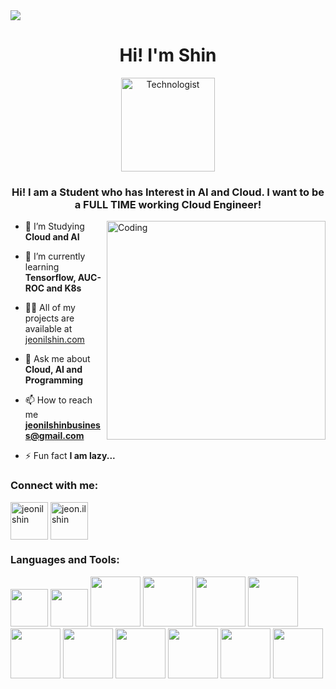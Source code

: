 <img src="https://github.com/jeonilshin/jeonilshin/assets/86287920/e719e815-f541-42d9-8bad-b26d130c9436" />

<h1 align="center">Hi! I'm Shin</h1>

<p align="center">
  <img src="https://raw.githubusercontent.com/Tarikul-Islam-Anik/Animated-Fluent-Emojis/master/Emojis/People/Technologist.png" alt="Technologist" width="150" />
</p>
<h3 align="center">Hi! I am a Student who has Interest in AI and Cloud. I want to be a FULL TIME working Cloud Engineer!</h3>
<img align="right" alt="Coding" width="350" src=https://user-images.githubusercontent.com/74038190/219923809-b86dc415-a0c2-4a38-bc88-ad6cf06395a8.gif />

- 🔭 I’m Studying **Cloud and AI**

- 🌱 I’m currently learning **Tensorflow, AUC-ROC and K8s**

- 👨‍💻 All of my projects are available at [jeonilshin.com](jeonilshin.com)

- 💬 Ask me about **Cloud, AI and Programming**

- 📫 How to reach me **jeonilshinbusiness@gmail.com**

- ⚡ Fun fact **I am lazy...**

<h3 align="left">Connect with me:</h3>
<p align="left">
<a href="https://linkedin.com/in/jeonilshin" target="blank"><img align="center" src="https://user-images.githubusercontent.com/74038190/235294012-0a55e343-37ad-4b0f-924f-c8431d9d2483.gif" alt="jeonilshin" height="60" width="60" /></a>
<a href="https://instagram.com/jeon.ilshin" target="blank"><img align="center" src="https://user-images.githubusercontent.com/74038190/235294013-a33e5c43-a01c-43f6-b44d-a406d8b4ab75.gif" alt="jeon.ilshin" height="60" width="60" /></a>
</p>

<h3 align="left">Languages and Tools:</h3>
<p align="left"> <img src="https://user-images.githubusercontent.com/74038190/212257454-16e3712e-945a-4ca2-b238-408ad0bf87e6.gif" width="60" /> <img src="https://user-images.githubusercontent.com/74038190/212257472-08e52665-c503-4bd9-aa20-f5a4dae769b5.gif" width="60" /> <img src="https://user-images.githubusercontent.com/74038190/212257460-738ff738-247f-4445-a718-cdd0ca76e2db.gif" width="80" /> <img src="https://user-images.githubusercontent.com/74038190/212257467-871d32b7-e401-42e8-a166-fcfd7baa4c6b.gif" width="80" /> <img src="https://user-images.githubusercontent.com/74038190/212281763-e6ecd7ef-c4aa-45b6-a97c-f33f6bb592bd.gif" width="80" /> <img src="https://user-images.githubusercontent.com/74038190/212281780-0afd9616-8310-46e9-a898-c4f5269f1387.gif" width="80" /> <img src="https://user-images.githubusercontent.com/74038190/212281775-b468df30-4edc-4bf8-a4ee-f52e1aaddc86.gif" width="80" /> <img src="https://user-images.githubusercontent.com/74038190/238200426-29fd6286-4e7b-4d6c-818f-c4765d5e39a9.gif" width="80" /> <img src="https://user-images.githubusercontent.com/74038190/238200428-67f477ed-6624-42da-99f0-1a7b1a16eecb.gif" width="80" /> <img src="https://user-images.githubusercontent.com/74038190/238200431-3c16d4f2-b757-4c70-8f42-43d5dddd2c36.gif" width="80" /> <img src="https://user-images.githubusercontent.com/74038190/238200433-3fb2cdf6-8920-462e-87a4-95af376418aa.gif" width="80" /> <img src="https://user-images.githubusercontent.com/74038190/238200620-398b19b1-9aae-4c1f-8bc0-d172a2c08d68.gif" width="80" />
